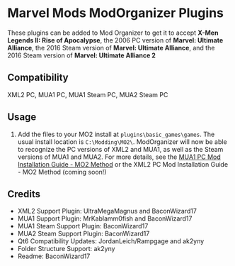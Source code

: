 # Marvel Mods ModOrganizer Plugins
These plugins can be added to Mod Organizer to get it to accept **X-Men Legends II: Rise of Apocalypse**, the 2006 PC version of **Marvel: Ultimate Alliance**, the 2016 Steam version of **Marvel: Ultimate Alliance**, and the 2016 Steam version of **Marvel: Ultimate Alliance 2**

## Compatibility
XML2 PC, MUA1 PC, MUA1 Steam PC, MUA2 Steam PC

## Usage

 1. Add the files to your MO2 install at `plugins\basic_games\games`. The usual install location is `C:\Modding\MO2\`. ModOrganizer will now be able to recognize the PC versions of XML2 and MUA1, as well as the Steam versions of MUA1 and MUA2.
For more details, see the [MUA1 PC Mod Installation Guide - MO2 Method](https://marvelmods.com/forum/index.php/topic,10809.0.html) or the XML2 PC Mod Installation Guide - MO2 Method (coming soon!)

## Credits
- XML2 Support Plugin: UltraMegaMagnus and BaconWizard17
- MUA1 Support Plugin: MrKablamm0fish and BaconWizard17
- MUA1 Steam Support Plugin: BaconWizard17
- MUA2 Steam Support Plugin: BaconWizard17
- Qt6 Compatibility Updates: JordanLeich/Rampgage and ak2yny
- Folder Structure Support: ak2yny
- Readme: BaconWizard17
